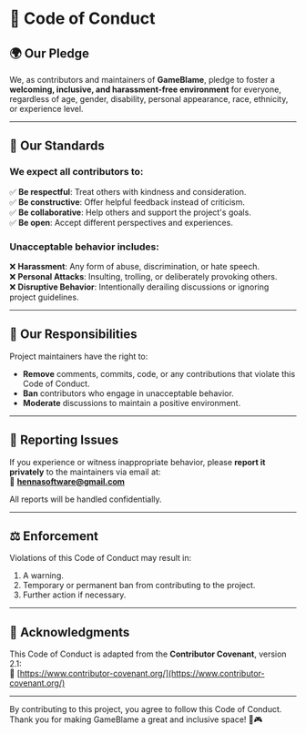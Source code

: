 # 📜 Code of Conduct

## 🌍 Our Pledge

We, as contributors and maintainers of **GameBlame**, pledge to foster a **welcoming, inclusive, and harassment-free
environment** for everyone, regardless of age, gender, disability, personal appearance, race, ethnicity, or experience
level.

---

## 🤝 Our Standards

### We expect all contributors to:

✅ **Be respectful**: Treat others with kindness and consideration.  
✅ **Be constructive**: Offer helpful feedback instead of criticism.  
✅ **Be collaborative**: Help others and support the project's goals.  
✅ **Be open**: Accept different perspectives and experiences.

### Unacceptable behavior includes:

❌ **Harassment**: Any form of abuse, discrimination, or hate speech.  
❌ **Personal Attacks**: Insulting, trolling, or deliberately provoking others.  
❌ **Disruptive Behavior**: Intentionally derailing discussions or ignoring project guidelines.

---

## 🚀 Our Responsibilities

Project maintainers have the right to:

- **Remove** comments, commits, code, or any contributions that violate this Code of Conduct.
- **Ban** contributors who engage in unacceptable behavior.
- **Moderate** discussions to maintain a positive environment.

---

## 📢 Reporting Issues

If you experience or witness inappropriate behavior, please **report it privately** to the maintainers via email at:  
📧 **[hennasoftware@gmail.com](mailto:hennasoftware@gmail.com)**

All reports will be handled confidentially.

---

## ⚖️ Enforcement

Violations of this Code of Conduct may result in:

1. A warning.
2. Temporary or permanent ban from contributing to the project.
3. Further action if necessary.

---

## 📄 Acknowledgments

This Code of Conduct is adapted from the **Contributor Covenant**, version 2.1:  
🔗 [https://www.contributor-covenant.org/](https://www.contributor-covenant.org/)

---

By contributing to this project, you agree to follow this Code of Conduct.  
Thank you for making GameBlame a great and inclusive space! 🚀🎮
